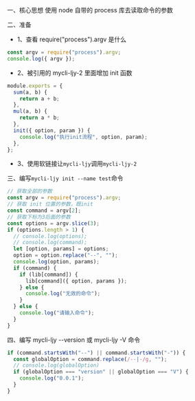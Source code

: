 一、核心思想
使用 node 自带的 process 库去读取命令的参数

二、准备

- 1、查看 require("process").argv 是什么

```javascript
const argv = require("process").argv;
console.log({ argv });
```

- 2、被引用的 mycli-ljy-2 里面增加 init 函数

```javascript
module.exports = {
  sum(a, b) {
    return a + b;
  },
  mul(a, b) {
    return a * b;
  },
  init({ option, param }) {
    console.log("执行init流程", option, param);
  },
};
```

- 3、使用软链接让`mycli-ljy`调用`mycli-ljy-2`

三、编写`mycli-ljy init --name test`命令

```javascript
// 获取全部的参数
const argv = require("process").argv;
// 获取 init 位置的参数，既init
const command = argv[2];
// 获取下标为3后面的参数
const options = argv.slice(3);
if (options.length > 1) {
  // console.log(options);
  // console.log(command);
  let [option, params] = options;
  option = option.replace("--", "");
  console.log(option, params);
  if (command) {
    if (lib[command]) {
      lib[command]({ option, params });
    } else {
      console.log("无效的命令");
    }
  } else {
    console.log("请输入命令");
  }
}
```

四、编写 mycli-ljy --version 或 mycli-ljy -V 命令

```javascript
if (command.startsWith("--") || command.startsWith("-")) {
  const globalOption = command.replace(/--|-/g, "");
  // console.log(globalOption)
  if (globalOption === "version" || globalOption === "V") {
    console.log("0.0.1");
  }
}
```
